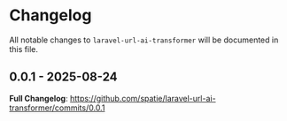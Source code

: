# Changelog

All notable changes to `laravel-url-ai-transformer` will be documented in this file.

## 0.0.1 - 2025-08-24

**Full Changelog**: https://github.com/spatie/laravel-url-ai-transformer/commits/0.0.1
